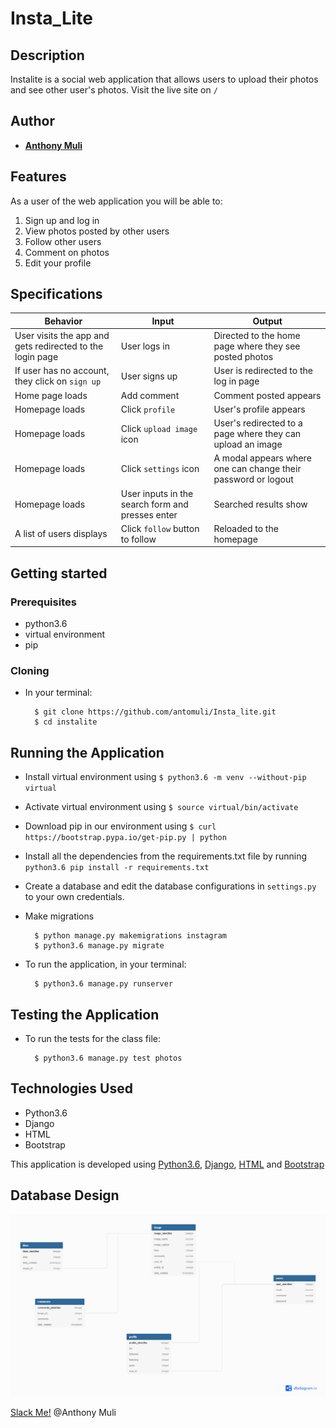 # Insta_Lite


## Description
Instalite is a social web application that allows users to upload their photos and see other user's photos. Visit the live site on `/`


## Author


* [**Anthony Muli**](https://github.com/antomuli)

## Features


As a user of the web application you will be able to:

1. Sign up and log in
2. View photos posted by other users
3. Follow other users
4. Comment on photos
5. Edit your profile

## Specifications
| Behavior            | Input                         | Output                        | 
| ------------------- | ----------------------------- | ----------------------------- |
| User visits the app and gets redirected to the login page  | User logs in | Directed to the home page where they see posted photos | 
If user has no account, they click on `sign up` | User signs up | User is redirected to the log in page |
|  Home page loads | Add comment  | Comment posted appears |
|  Homepage loads | Click `profile` | User's profile appears | 
| Homepage loads | Click `upload image` icon | User's redirected to a page where they can upload an image | 
| Homepage loads | Click `settings` icon | A modal appears where one can change their password or logout | 
| Homepage loads | User inputs in the search form and presses enter | Searched results show |
| A list of users displays | Click `follow` button to follow | Reloaded to the homepage


## Getting started
### Prerequisites
* python3.6
* virtual environment
* pip

### Cloning
* In your terminal:
        
        $ git clone https://github.com/antomuli/Insta_lite.git
        $ cd instalite

## Running the Application
* Install virtual environment using `$ python3.6 -m venv --without-pip virtual`
* Activate virtual environment using `$ source virtual/bin/activate`
* Download pip in our environment using `$ curl https://bootstrap.pypa.io/get-pip.py | python`
* Install all the dependencies from the requirements.txt file by running `python3.6 pip install -r requirements.txt`
* Create a database and edit the database configurations in `settings.py` to your own credentials.
* Make migrations

        $ python manage.py makemigrations instagram
        $ python3.6 manage.py migrate 

* To run the application, in your terminal:

        $ python3.6 manage.py runserver
        
## Testing the Application
* To run the tests for the class file:

        $ python3.6 manage.py test photos
        
## Technologies Used
* Python3.6
* Django
* HTML
* Bootstrap

This application is developed using [Python3.6](https://www.python.org/doc/), [Django](https://www.djangoproject.com/), [HTML](https://getbootstrap.com/) and [Bootstrap](https://getbootstrap.com/)


## Database Design
![database design](db.png)



[Slack Me!](https://slack.com/intl/en-ke/)  @Anthony Muli

